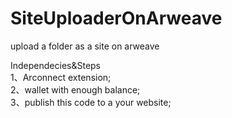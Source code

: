 # SiteUploaderOnArweave
upload a folder as a site on arweave

Independecies&Steps \
1、Arconnect extension; \
2、wallet with enough balance; \
3、publish this code to a your website;
